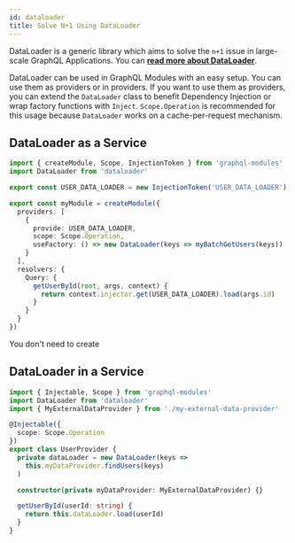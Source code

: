 ```yaml
---
id: dataloader
title: Solve N+1 Using DataLoader
---
```


DataLoader is a generic library which aims to solve the `n+1` issue in large-scale GraphQL Applications.
You can **[read more about DataLoader](https://github.com/facebook/dataloader)**.

DataLoader can be used in GraphQL Modules with an easy setup. You can use them as providers or in providers. If you want to use them as providers, you can extend the `DataLoader` class to benefit Dependency Injection or wrap factory functions with `Inject`.
`Scope.Operation` is recommended for this usage because `DataLoader` works on a cache-per-request mechanism.

## DataLoader as a Service

```typescript
import { createModule, Scope, InjectionToken } from 'graphql-modules'
import DataLoader from 'dataloader'

export const USER_DATA_LOADER = new InjectionToken('USER_DATA_LOADER')

export const myModule = createModule({
  providers: [
    {
      provide: USER_DATA_LOADER,
      scope: Scope.Operation,
      useFactory: () => new DataLoader(keys => myBatchGetUsers(keys))
    }
  ],
  resolvers: {
    Query: {
      getUserById(root, args, context) {
        return context.injector.get(USER_DATA_LOADER).load(args.id)
      }
    }
  }
})
```

You don't need to create

## DataLoader in a Service

```typescript
import { Injectable, Scope } from 'graphql-modules'
import DataLoader from 'dataloader'
import { MyExternalDataProvider } from './my-external-data-provider'

@Injectable({
  scope: Scope.Operation
})
export class UserProvider {
  private dataLoader = new DataLoader(keys =>
    this.myDataProvider.findUsers(keys)
  )

  constructor(private myDataProvider: MyExternalDataProvider) {}

  getUserById(userId: string) {
    return this.dataLoader.load(userId)
  }
}
```
